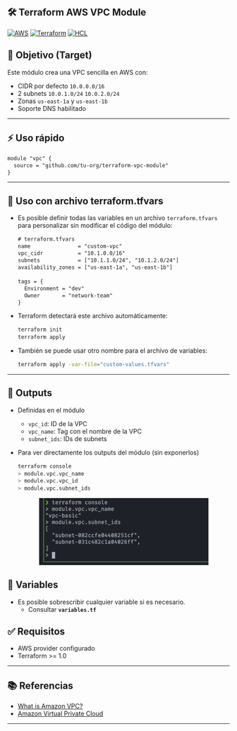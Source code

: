 ## 🛠️ Terraform AWS VPC Module

[![AWS](https://img.shields.io/badge/AWS-%23FF9900.svg?logo=amazon-web-services&logoColor=white)](#)
[![Terraform](https://img.shields.io/badge/IaC-Terraform-623CE4?logo=terraform&logoColor=white)](#)
[![HCL](https://img.shields.io/badge/Language-HCL-blueviolet)](#)

## 🎯 Objetivo (Target)
Este módulo crea una VPC sencilla en AWS con:
- CIDR por defecto `10.0.0.0/16`
- 2 subnets `10.0.1.0/24` `10.0.2.0/24`
- Zonas `us-east-1a` y `us-east-1b`
- Soporte DNS habilitado

---

## ⚡️ Uso rápido

```hcl
module "vpc" {
  source = "github.com/tu-org/terraform-vpc-module"
}
```

---

##  📄 Uso con archivo terraform.tfvars
- Es posible definir todas las variables en un archivo `terraform.tfvars` para personalizar sin modificar el código del módulo:

  ```hcl
  # terraform.tfvars
  name               = "custom-vpc"
  vpc_cidr           = "10.1.0.0/16"
  subnets            = ["10.1.1.0/24", "10.1.2.0/24"]
  availability_zones = ["us-east-1a", "us-east-1b"]
  
  tags = {
    Environment = "dev"
    Owner       = "network-team"
  }
  ```

- Terraform detectará este archivo automáticamente:

  ```bash
  terraform init
  terraform apply
  ```

- También se puede usar otro nombre para el archivo de variables:

  ```bash
  terraform apply -var-file="custom-values.tfvars"
  ```

---

## 🚀 Outputs
- Definidas en el módulo
  - `vpc_id`: ID de la VPC
  - `vpc_name`: Tag con el nombre de la VPC
  - `subnet_ids`: IDs de subnets

-  Para ver directamente los outputs del módulo (sin exponerlos)

    ```bash
    terraform console
    > module.vpc.vpc_name
    > module.vpc.vpc_id
    > module.vpc.subnet_ids
    ```

    <p align="center">
    <img src="assets/imagenes/vpc_basic_modulo_output.png" alt="Terraform Console" width="80%">
    </p>

##  🔧 Variables
- Es posible sobrescribir cualquier variable si es necesario. 
  - Consultar **`variables.tf`**

## ✅ Requisitos
- AWS provider configurado
- Terraform >= 1.0

---

## 📚 Referencias

- [What is Amazon VPC?](https://docs.aws.amazon.com/vpc/latest/userguide/what-is-amazon-vpc.html)
- [Amazon Virtual Private Cloud](https://aws.amazon.com/vpc/)

---